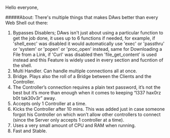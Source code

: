 Hello everyone,

#####About:
There's multiple things that makes DAws better than every Web Shell out there:
1. Bypasses Disablers; DAws isn't just about using a particular function to get the job done, it uses up to 6 functions if needed, for example, if 'shell_exec' was disabled it would automatically use 'exec' or 'passthru' or 'system' or 'popen' or 'proc_open' instead, same for Downloading a File from a Link, if 'Curl' was disabled then 'file_get_content' is used instead and this Feature is widely used in every section and fucntion of the shell.
1. Multi Handler. Can handle multiple connections all at once.
1. Bridge. Plays also the roll of a Bridge between the Clients and the Controller.
1. The Controller’s connection requires a plain text password, it’s not the best but it’s more than enough when it comes to keeping “l337 hax0rz b0t tak30v3r” away.
1. Accepts only 1 Controller at a time.
1. Kicks the Controller after 10 mins. This was added just in case someone forgot his Controller on which won’t allow other controllers to connect (since the Server only accepts 1 controller at a time).
1. Uses a very small amount of CPU and RAM when running.
1. Fast and Stable.
